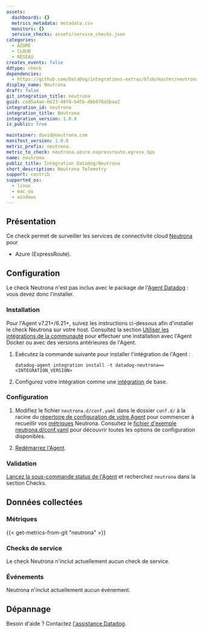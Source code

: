 ```yaml
---
assets:
  dashboards: {}
  metrics_metadata: metadata.csv
  monitors: {}
  service_checks: assets/service_checks.json
categories:
  - AZURE
  - CLOUD
  - RÉSEAU
creates_events: false
ddtype: check
dependencies:
  - https://github.com/DataDog/integrations-extras/blob/master/neutrona/README.md
display_name: Neutrona
draft: false
git_integration_title: neutrona
guid: ced5a4ae-6623-49f0-b45b-dbb678a5baa2
integration_id: neutrona
integration_title: Neutrona
integration_version: 1.0.0
is_public: true

maintainer: david@neutrona.com
manifest_version: 1.0.0
metric_prefix: neutrona.
metric_to_check: neutrona.azure.expressroute.egress_bps
name: neutrona
public_title: Intégration Datadog/Neutrona
short_description: Neutrona Telemetry
support: contrib
supported_os:
  - linux
  - mac_os
  - windows
---
```

## Présentation

Ce check permet de surveiller les services de connectivité cloud [Neutrona][1] pour

- Azure (ExpressRoute).

## Configuration

Le check Neutrona n'est pas inclus avec le package de l'[Agent Datadog][2] : vous devez donc l'installer.

### Installation

Pour l'Agent v7.21+/6.21+, suivez les instructions ci-dessous afin d'installer le check Neutrona sur votre host. Consultez la section [Utiliser les intégrations de la communauté][3] pour effectuer une installation avec l'Agent Docker ou avec des versions antérieures de l'Agent.

1. Exécutez la commande suivante pour installer l'intégration de l'Agent :

   ```shell
   datadog-agent integration install -t datadog-neutrona==<INTEGRATION_VERSION>
   ```

2. Configurez votre intégration comme une [intégration][4] de base.

### Configuration

1. Modifiez le fichier `neutrona.d/conf.yaml` dans le dossier `conf.d/` à la racine du [répertoire de configuration de votre Agent][5] pour commencer à recueillir vos [métriques](#metriques) Neutrona.
   Consultez le [fichier d'exemple neutrona.d/conf.yaml][6] pour découvrir toutes les options de configuration disponibles.

2. [Redémarrez l'Agent][7].

### Validation

[Lancez la sous-commande status de l'Agent][8] et recherchez `neutrona` dans la section Checks.

## Données collectées

### Métriques
{{< get-metrics-from-git "neutrona" >}}


### Checks de service

Le check Neutrona n'inclut actuellement aucun check de service.

### Événements

Neutrona n'inclut actuellement aucun événement.

## Dépannage

Besoin d'aide ? Contactez [l'assistance Datadog][10].

[1]: https://telemetry.neutrona.com
[2]: https://app.datadoghq.com/account/settings#agent
[3]: https://docs.datadoghq.com/fr/agent/guide/use-community-integrations/
[4]: https://docs.datadoghq.com/fr/getting_started/integrations/
[5]: https://docs.datadoghq.com/fr/agent/guide/agent-configuration-files/#agent-configuration-directory
[6]: https://github.com/DataDog/integrations-extras/blob/master/neutrona/datadog_checks/neutrona/data/conf.yaml.example
[7]: https://docs.datadoghq.com/fr/agent/guide/agent-commands/#start-stop-and-restart-the-agent
[8]: https://docs.datadoghq.com/fr/agent/guide/agent-commands/#service-status
[9]: https://github.com/DataDog/integrations-core/blob/master/neutrona/metadata.csv
[10]: https://docs.datadoghq.com/fr/help/
